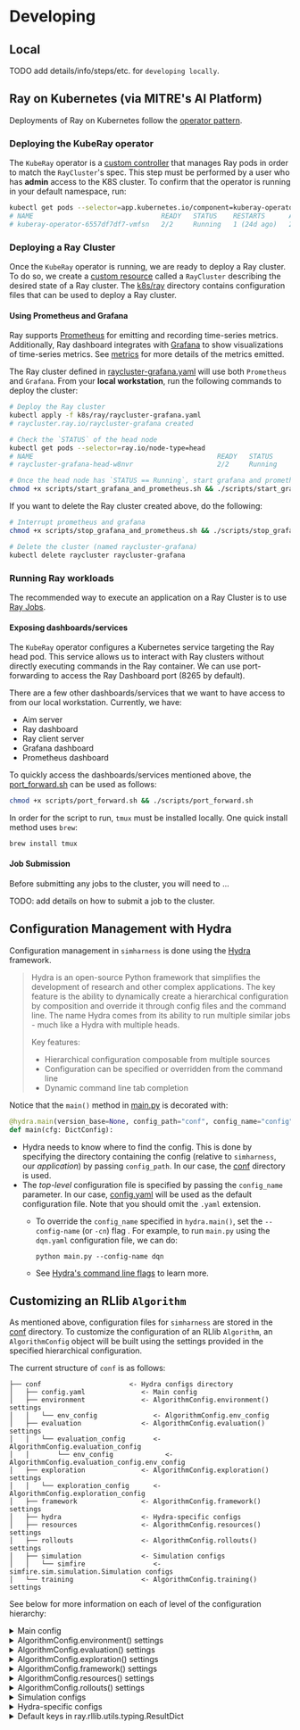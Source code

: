 # Developing

## Local

TODO add details/info/steps/etc. for `developing locally`.

## Ray on Kubernetes (via MITRE's AI Platform)

Deployments of Ray on Kubernetes follow the [operator pattern](https://kubernetes.io/docs/concepts/extend-kubernetes/operator/).

### Deploying the KubeRay operator

The `KubeRay` operator is a [custom controller](https://kubernetes.io/docs/concepts/extend-kubernetes/api-extension/custom-resources/#custom-controllers) that manages Ray pods in order to match the `RayCluster`'s spec. This step must be performed by a user who has **admin** access to the K8S cluster. To confirm that the operator is running in your default namespace, run:

```sh
kubectl get pods --selector=app.kubernetes.io/component=kuberay-operator
# NAME                                READY   STATUS    RESTARTS      AGE
# kuberay-operator-6557df7df7-vmfsn   2/2     Running   1 (24d ago)   24d
```

### Deploying a Ray Cluster

Once the `KubeRay` operator is running, we are ready to deploy a Ray cluster. To do so, we create a [custom resource](https://kubernetes.io/docs/concepts/extend-kubernetes/api-extension/custom-resources/) called a `RayCluster` describing the desired state of a Ray cluster. The [k8s/ray](simharness2/k8s/ray) directory contains configuration files that can be used to deploy a Ray cluster.

#### Using Prometheus and Grafana

Ray supports [Prometheus](https://docs.ray.io/en/latest/cluster/running-applications/monitoring-and-observability.html#prometheus) for emitting and recording time-series metrics. Additionally, Ray dashboard integrates with [Grafana](https://docs.ray.io/en/latest/cluster/running-applications/monitoring-and-observability.html#grafana) to show visualizations of time-series metrics. See [metrics](https://docs.ray.io/en/latest/ray-observability/ray-metrics.html#ray-metrics) for more details of the metrics emitted.

The Ray cluster defined in [raycluster-grafana.yaml](simharness2/k8s/ray/raycluster-grafana.yaml) will use both `Prometheus` and `Grafana`. From your **local workstation**, run the following commands to deploy the cluster:

```sh
# Deploy the Ray cluster
kubectl apply -f k8s/ray/raycluster-grafana.yaml
# raycluster.ray.io/raycluster-grafana created

# Check the `STATUS` of the head node
kubectl get pods --selector=ray.io/node-type=head
# NAME                                              READY   STATUS             RESTARTS         AGE
# raycluster-grafana-head-w8nvr                     2/2     Running            0                94m

# Once the head node has `STATUS == Running`, start grafana and prometheus
chmod +x scripts/start_grafana_and_prometheus.sh && ./scripts/start_grafana_and_prometheus.sh
```

If you want to delete the Ray cluster created above, do the following:
```sh
# Interrupt prometheus and grafana
chmod +x scripts/stop_grafana_and_prometheus.sh && ./scripts/stop_grafana_and_prometheus.sh

# Delete the cluster (named raycluster-grafana)
kubectl delete raycluster raycluster-grafana
```

### Running Ray workloads

The recommended way to execute an application on a Ray Cluster is to use [Ray Jobs](https://docs.ray.io/en/latest/cluster/running-applications/job-submission/quickstart.html#jobs-quickstart).

#### Exposing dashboards/services
The `KubeRay` operator configures a Kubernetes service targeting the Ray head pod. This service allows us to interact with Ray clusters without directly executing commands in the Ray container. We can use port-forwarding to access the Ray Dashboard port (8265 by default).

There are a few other dashboards/services that we want to have access to from our local workstation. Currently, we have:
- Aim server
- Ray dashboard
- Ray client server
- Grafana dashboard
- Prometheus dashboard

To quickly access the dashboards/services mentioned above, the [port_forward.sh](simharness2/scripts/port_forward.sh) can be used as follows:
```sh
chmod +x scripts/port_forward.sh && ./scripts/port_forward.sh
```
In order for the script to run, `tmux` must be installed locally. One quick install method uses `brew`:
```sh
brew install tmux
```

#### Job Submission

Before submitting any jobs to the cluster, you will need to ...

TODO: add details on how to submit a job to the cluster.

## Configuration Management with Hydra

Configuration management in `simharness` is done using the [Hydra](https://hydra.cc/docs/intro/#introduction) framework.
> Hydra is an open-source Python framework that simplifies the development of research and other complex applications. The key feature is the ability to dynamically create a hierarchical configuration by composition and override it through config files and the command line. The name Hydra comes from its ability to run multiple similar jobs - much like a Hydra with multiple heads.
>
> Key features:​
>
> - Hierarchical configuration composable from multiple sources
> - Configuration can be specified or overridden from the command line
> - Dynamic command line tab completion

Notice that the `main()` method in [main.py](simharness2/main.py) is decorated with:

```python
@hydra.main(version_base=None, config_path="conf", config_name="config")
def main(cfg: DictConfig):
```

- Hydra needs to know where to find the config. This is done by specifying the directory containing the config (relative to `simharness`, our *application*) by passing `config_path`. In our case, the [conf](simharness2/conf) directory is used.
- The *top-level* configuration file is specified by passing the `config_name` parameter. In our case, [config.yaml](simharness2/conf/config.yaml) will be used as the default configuration file. Note that you should omit the `.yaml` extension.
  - To override the `config_name` specified in `hydra.main()`, set the `--config-name` (or `-cn`) flag . For example, to run `main.py` using the `dqn.yaml` configuration file, we can do:

    ```shell
    python main.py --config-name dqn
    ```

  - See [Hydra's command line flags](https://hydra.cc/docs/1.1/advanced/hydra-command-line-flags/) to learn more.

## Customizing an RLlib `Algorithm`

As mentioned above, configuration files for `simharness` are stored in the [conf](simharness2/conf) directory. To customize the configuration of an RLlib `Algorithm`, an `AlgorithmConfig` object will be built using the settings provided in the specified hierarchical configuration.

The current structure of `conf` is as follows:

```shell
├── conf                      <- Hydra configs directory
│   ├── config.yaml              <- Main config
│   ├── environment              <- AlgorithmConfig.environment() settings
│   │   └── env_config              <- AlgorithmConfig.env_config
│   ├── evaluation               <- AlgorithmConfig.evaluation() settings
│   │   └── evaluation_config       <- AlgorithmConfig.evaluation_config
│   │       └── env_config             <- AlgorithmConfig.evaluation_config.env_config
│   ├── exploration              <- AlgorithmConfig.exploration() settings
│   │   └── exploration_config      <- AlgorithmConfig.exploration_config
│   ├── framework                <- AlgorithmConfig.framework() settings
│   ├── hydra                    <- Hydra-specific configs
│   ├── resources                <- AlgorithmConfig.resources() settings
│   ├── rollouts                 <- AlgorithmConfig.rollouts() settings
│   ├── simulation               <- Simulation configs
│   │   └── simfire                 <- simfire.sim.simulation.Simulation configs
│   └── training                 <- AlgorithmConfig.training() settings
```

See below for more information on each of level of the configuration hierarchy:

<details>
  <summary>Main config</summary>

- `cli`
  - `mode`: The run mode to use. I recommend using `tune` to train an `Algorithm`, as it is (currently) the only
    way to track experiments with `Aim`. The `view` mode is intended to be used to do inference with a trained
    `Algorithm` on a fixed evaluation simulation and save a `.gif` of the agent acting in the simulation.
    - Options: `train`, `tune`, `view`
    - Default: `???`
- `algo`
  - `name`: The desired `Algorithm` class to use. See [Available Algorithms - Overview](https://docs.ray.io/en/latest/rllib/rllib-algorithms.html#available-algorithms-overview) for the algorithms currently available in RLlib.
    - Default: `DQN`
- `runtime`: *Some* of the configuration that will be used to create a [ray.air.RunConfig](https://docs.ray.io/en/latest/ray-air/api/doc/ray.air.RunConfig.html#ray-air-runconfig) object.
  - `name`: Name of the trial or experiment. If not provided, will be deduced from the Trainable.
    - Default: `null`
  - `local_dir`: Local dir to save training results to.
    - Default: `${hydra:run.dir}`
- `checkpoint`: The configuration that will be used to create a [ray.air.CheckpointConfig](https://docs.ray.io/en/latest/ray-air/api/doc/ray.air.CheckpointConfig.html#ray-air-checkpointconfig) object.
  - `checkpoint_frequency`: Number of iterations between checkpoints. Checkpointing is disabled when set to `0`.
    - Default: `20` (TODO: decide default value)
  - `num_to_keep`: The number of checkpoints to keep on disk for this run. If a checkpoint is persisted to disk after there are already this many checkpoints, then an existing checkpoint will be deleted. If this is `None`, checkpoints will not be deleted. Must be >= 1.
    - Default: `null`
- `stop_conditions`: The stop conditions to consider. This will be used to set the `stop` argument when initializing the `ray.air.RunConfig` object. **Note**: The specified values **must** match keys contained in the `ray.rllib.utils.typing.ResultDict` (which represents the result dict returned by `Algorithm.train()`; see below for the default keys).
  - `training_iteration`:
    - Default: `1000000` (1 million)
  - `timesteps_total`:
    - Default: `2000000000` (2 billion)
  - `episode_reward_mean`:
    - Default: `100` (currently, this value is arbitrary)
- `debugging`: *Some* of the options that will be passed to configure `AlgorithmConfig.debugging()` settings.
  - `log_level`: Set the `ray.rllib.*` log level for the agent process and its workers. The `DEBUG` level will also periodically print out summaries of relevant internal dataflow (this is also printed out once at startup at the `INFO` level).
    - Options: `DEBUG`, `INFO`, `WARN`, `ERROR`
    - Default: `WARN`
  - `log_sys_usage`: Log system resource metrics to results. This requires `psutil` to be installed for sys stats, and `gputil` for GPU metrics.
    - Default: `True`
  - `seed`: This argument, in conjunction with worker_index, sets the random seed of each worker, so that **identically configured trials will have identical results. This makes experiments reproducible.**
    - Default: `2000`

</details>

<details>
  <summary>AlgorithmConfig.environment() settings</summary>

### TODO

</details>

<details>
  <summary>AlgorithmConfig.evaluation() settings</summary>

### TODO

</details>

<details>
  <summary>AlgorithmConfig.exploration() settings</summary>

### TODO

</details>

<details>
  <summary>AlgorithmConfig.framework() settings</summary>

### TODO

</details>

<details>
  <summary>AlgorithmConfig.resources() settings</summary>

### TODO

</details>

<details>
  <summary>AlgorithmConfig.rollouts() settings</summary>

### TODO

</details>

<details>
  <summary>Simulation configs</summary>

### TODO

  `simfire.sim.simulation.Simulation` configs

</details>

<details>
  <summary>Hydra-specific configs</summary>

### TODO

</details>

<details>
  <summary>Default keys in ray.rllib.utils.typing.ResultDict</summary>

````python
['episode_reward_max', 'episode_reward_min', 'episode_reward_mean', 'episode_len_mean', 'episodes_this_iter', 'num_faulty_episodes', 'num_healthy_workers', 'num_in_flight_async_reqs', 'num_remote_worker_restarts', 'num_agent_steps_sampled', 'num_agent_steps_trained', 'num_env_steps_sampled', 'num_env_steps_trained', 'num_env_steps_sampled_this_iter', 'num_env_steps_trained_this_iter', 'timesteps_total', 'num_steps_trained_this_iter', 'agent_timesteps_total', 'done', 'episodes_total', 'training_iteration', 'trial_id', 'experiment_id', 'date', 'timestamp', 'time_this_iter_s', 'time_total_s', 'pid', 'hostname', 'node_ip', 'time_since_restore', 'timesteps_since_restore', 'iterations_since_restore', 'warmup_time', 'info/num_env_steps_sampled', 'info/num_env_steps_trained', 'info/num_agent_steps_sampled', 'info/num_agent_steps_trained', 'sampler_results/episode_reward_max', 'sampler_results/episode_reward_min', 'sampler_results/episode_reward_mean', 'sampler_results/episode_len_mean', 'sampler_results/episodes_this_iter', 'sampler_results/num_faulty_episodes', 'hist_stats/episode_reward', 'hist_stats/episode_lengths', 'sampler_perf/mean_raw_obs_processing_ms', 'sampler_perf/mean_inference_ms', 'sampler_perf/mean_action_processing_ms', 'sampler_perf/mean_env_wait_ms', 'sampler_perf/mean_env_render_ms', 'connector_metrics/ObsPreprocessorConnector_ms', 'connector_metrics/StateBufferConnector_ms', 'connector_metrics/ViewRequirementAgentConnector_ms', 'timers/training_iteration_time_ms', 'counters/num_env_steps_sampled', 'counters/num_env_steps_trained', 'counters/num_agent_steps_sampled', 'counters/num_agent_steps_trained', 'config/num_gpus', 'config/num_cpus_per_worker', 'config/num_gpus_per_worker', 'config/_fake_gpus', 'config/num_trainer_workers', 'config/num_gpus_per_trainer_worker', 'config/num_cpus_per_trainer_worker', 'config/placement_strategy', 'config/eager_tracing', 'config/eager_max_retraces', 'config/env', 'config/observation_space', 'config/action_space', 'config/env_task_fn', 'config/render_env', 'config/clip_rewards', 'config/normalize_actions', 'config/clip_actions', 'config/disable_env_checking', 'config/is_atari', 'config/auto_wrap_old_gym_envs', 'config/num_envs_per_worker', 'config/sample_collector', 'config/sample_async', 'config/enable_connectors', 'config/rollout_fragment_length', 'config/batch_mode', 'config/remote_worker_envs', 'config/remote_env_batch_wait_ms', 'config/validate_workers_after_construction', 'config/ignore_worker_failures', 'config/recreate_failed_workers', 'config/restart_failed_sub_environments', 'config/num_consecutive_worker_failures_tolerance', 'config/preprocessor_pref', 'config/observation_filter', 'config/synchronize_filters', 'config/compress_observations', 'config/enable_tf1_exec_eagerly', 'config/sampler_perf_stats_ema_coef', 'config/worker_health_probe_timeout_s', 'config/worker_restore_timeout_s', 'config/gamma', 'config/lr', 'config/train_batch_size', 'config/max_requests_in_flight_per_sampler_worker', 'config/rl_trainer_class', 'config/_enable_rl_trainer_api', 'config/_rl_trainer_hps', 'config/explore', 'config/policy_states_are_swappable', 'config/actions_in_input_normalized', 'config/postprocess_inputs', 'config/shuffle_buffer_size', 'config/output', 'config/output_compress_columns', 'config/output_max_file_size', 'config/offline_sampling', 'config/evaluation_interval', 'config/evaluation_duration', 'config/evaluation_duration_unit', 'config/evaluation_sample_timeout_s', 'config/evaluation_parallel_to_training', 'config/ope_split_batch_by_episode', 'config/evaluation_num_workers', 'config/always_attach_evaluation_results', 'config/enable_async_evaluation', 'config/in_evaluation', 'config/sync_filters_on_rollout_workers_timeout_s', 'config/keep_per_episode_custom_metrics', 'config/metrics_episode_collection_timeout_s', 'config/metrics_num_episodes_for_smoothing', 'config/min_time_s_per_iteration', 'config/min_train_timesteps_per_iteration', 'config/min_sample_timesteps_per_iteration', 'config/export_native_model_files', 'config/checkpoint_trainable_policies_only', 'config/logger_creator', 'config/log_level', 'config/log_sys_usage', 'config/fake_sampler', 'config/seed', 'config/worker_cls', 'config/rl_module_class', 'config/_enable_rl_module_api', 'config/_tf_policy_handles_more_than_one_loss', 'config/_disable_preprocessor_api', 'config/_disable_action_flattening', 'config/_disable_execution_plan_api', 'config/simple_optimizer', 'config/replay_sequence_length', 'config/horizon', 'config/soft_horizon', 'config/no_done_at_end', 'config/target_network_update_freq', 'config/num_steps_sampled_before_learning_starts', 'config/store_buffer_in_checkpoints', 'config/lr_schedule', 'config/adam_epsilon', 'config/grad_clip', 'config/tau', 'config/num_atoms', 'config/v_min', 'config/v_max', 'config/noisy', 'config/sigma0', 'config/dueling', 'config/hiddens', 'config/double_q', 'config/n_step', 'config/before_learn_on_batch', 'config/training_intensity', 'config/td_error_loss_fn', 'config/categorical_distribution_temperature', 'config/__stdout_file__', 'config/__stderr_file__', 'config/input', 'config/callbacks', 'config/create_env_on_driver', 'config/custom_eval_function', 'config/framework', 'config/num_cpus_for_driver', 'config/num_workers', 'perf/cpu_util_percent', 'perf/ram_util_percent', 'perf/gpu_util_percent0', 'perf/vram_util_percent0', 'sampler_results/hist_stats/episode_reward', 'sampler_results/hist_stats/episode_lengths', 'sampler_results/sampler_perf/mean_raw_obs_processing_ms', 'sampler_results/sampler_perf/mean_inference_ms', 'sampler_results/sampler_perf/mean_action_processing_ms', 'sampler_results/sampler_perf/mean_env_wait_ms', 'sampler_results/sampler_perf/mean_env_render_ms', 'sampler_results/connector_metrics/ObsPreprocessorConnector_ms', 'sampler_results/connector_metrics/StateBufferConnector_ms', 'sampler_results/connector_metrics/ViewRequirementAgentConnector_ms', 'config/tf_session_args/intra_op_parallelism_threads', 'config/tf_session_args/inter_op_parallelism_threads', 'config/tf_session_args/log_device_placement', 'config/tf_session_args/allow_soft_placement', 'config/local_tf_session_args/intra_op_parallelism_threads', 'config/local_tf_session_args/inter_op_parallelism_threads', 'config/env_config/simulation', 'config/env_config/movements', 'config/env_config/interactions', 'config/env_config/attributes', 'config/env_config/normalized_attributes', 'config/env_config/agent_speed', 'config/env_config/deterministic', 'config/model/_disable_preprocessor_api', 'config/model/_disable_action_flattening', 'config/model/fcnet_hiddens', 'config/model/fcnet_activation', 'config/model/conv_filters', 'config/model/conv_activation', 'config/model/post_fcnet_hiddens', 'config/model/post_fcnet_activation', 'config/model/free_log_std', 'config/model/no_final_linear', 'config/model/vf_share_layers', 'config/model/use_lstm', 'config/model/max_seq_len', 'config/model/lstm_cell_size', 'config/model/lstm_use_prev_action', 'config/model/lstm_use_prev_reward', 'config/model/_time_major', 'config/model/use_attention', 'config/model/attention_num_transformer_units', 'config/model/attention_dim', 'config/model/attention_num_heads', 'config/model/attention_head_dim', 'config/model/attention_memory_inference', 'config/model/attention_memory_training', 'config/model/attention_position_wise_mlp_dim', 'config/model/attention_init_gru_gate_bias', 'config/model/attention_use_n_prev_actions', 'config/model/attention_use_n_prev_rewards', 'config/model/framestack', 'config/model/dim', 'config/model/grayscale', 'config/model/zero_mean', 'config/model/custom_model', 'config/model/custom_action_dist', 'config/model/custom_preprocessor', 'config/model/lstm_use_prev_action_reward', 'config/model/_use_default_native_models', 'config/exploration_config/type', 'config/exploration_config/initial_epsilon', 'config/exploration_config/final_epsilon', 'config/exploration_config/epsilon_timesteps', 'config/policies/default_policy', 'config/evaluation_config/explore', 'config/evaluation_config/env', 'config/logger_config/type', 'config/logger_config/logdir', 'config/replay_buffer_config/type', 'config/replay_buffer_config/prioritized_replay', 'config/replay_buffer_config/capacity', 'config/replay_buffer_config/prioritized_replay_alpha', 'config/replay_buffer_config/prioritized_replay_beta', 'config/replay_buffer_config/prioritized_replay_eps', 'config/replay_buffer_config/replay_sequence_length', 'config/replay_buffer_config/worker_side_prioritization', 'config/multiagent/policy_mapping_fn', 'config/multiagent/policies_to_train', 'config/multiagent/policy_map_capacity', 'config/multiagent/policy_map_cache', 'config/multiagent/count_steps_by', 'config/multiagent/observation_fn', 'config/tf_session_args/gpu_options/allow_growth', 'config/tf_session_args/device_count/CPU', 'config/evaluation_config/env_config/simulation', 'config/evaluation_config/env_config/movements', 'config/evaluation_config/env_config/interactions', 'config/evaluation_config/env_config/attributes', 'config/evaluation_config/env_config/normalized_attributes', 'config/evaluation_config/env_config/agent_speed', 'config/evaluation_config/env_config/deterministic', 'config/multiagent/policies/default_policy']
```

</details>
